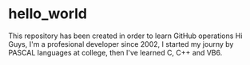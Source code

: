 # hello_world
This repository has been created in order to learn GitHub operations
Hi Guys,
I'm a profesional developer since 2002, I started my journy by PASCAL languages at college, then I've learned C, C++ and VB6.
